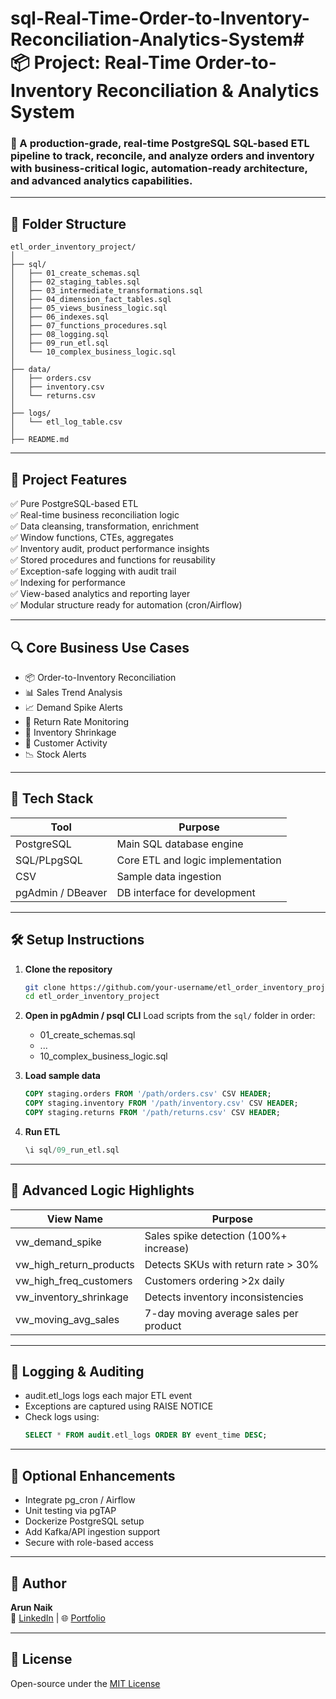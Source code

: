 # sql-Real-Time-Order-to-Inventory-Reconciliation-Analytics-System# 📦 Project: Real-Time Order-to-Inventory Reconciliation & Analytics System

### 🔗 A production-grade, real-time PostgreSQL SQL-based ETL pipeline to track, reconcile, and analyze orders and inventory with business-critical logic, automation-ready architecture, and advanced analytics capabilities.

---

## 📁 Folder Structure

```
etl_order_inventory_project/
│
├── sql/
│   ├── 01_create_schemas.sql
│   ├── 02_staging_tables.sql
│   ├── 03_intermediate_transformations.sql
│   ├── 04_dimension_fact_tables.sql
│   ├── 05_views_business_logic.sql
│   ├── 06_indexes.sql
│   ├── 07_functions_procedures.sql
│   ├── 08_logging.sql
│   ├── 09_run_etl.sql
│   └── 10_complex_business_logic.sql
│
├── data/
│   ├── orders.csv
│   ├── inventory.csv
│   └── returns.csv
│
├── logs/
│   └── etl_log_table.csv
│
├── README.md
```

---

## 🚀 Project Features

✅ Pure PostgreSQL-based ETL  
✅ Real-time business reconciliation logic  
✅ Data cleansing, transformation, enrichment  
✅ Window functions, CTEs, aggregates  
✅ Inventory audit, product performance insights  
✅ Stored procedures and functions for reusability  
✅ Exception-safe logging with audit trail  
✅ Indexing for performance  
✅ View-based analytics and reporting layer  
✅ Modular structure ready for automation (cron/Airflow)

---

## 🔍 Core Business Use Cases

- 📦 Order-to-Inventory Reconciliation
- 📊 Sales Trend Analysis
- 📈 Demand Spike Alerts
- 🔁 Return Rate Monitoring
- 🔧 Inventory Shrinkage
- 👥 Customer Activity
- 📉 Stock Alerts

---

## 🔧 Tech Stack

| Tool            | Purpose                            |
|-----------------|------------------------------------|
| PostgreSQL      | Main SQL database engine           |
| SQL/PLpgSQL     | Core ETL and logic implementation  |
| CSV             | Sample data ingestion              |
| pgAdmin / DBeaver | DB interface for development     |

---

## 🛠️ Setup Instructions

1. **Clone the repository**
   ```bash
   git clone https://github.com/your-username/etl_order_inventory_project.git
   cd etl_order_inventory_project
   ```

2. **Open in pgAdmin / psql CLI**
   Load scripts from the `sql/` folder in order:
   - 01_create_schemas.sql
   - ...
   - 10_complex_business_logic.sql

3. **Load sample data**
   ```sql
   COPY staging.orders FROM '/path/orders.csv' CSV HEADER;
   COPY staging.inventory FROM '/path/inventory.csv' CSV HEADER;
   COPY staging.returns FROM '/path/returns.csv' CSV HEADER;
   ```

4. **Run ETL**
   ```sql
   \i sql/09_run_etl.sql
   ```

---

## 🧠 Advanced Logic Highlights

| View Name                       | Purpose                                      |
|--------------------------------|----------------------------------------------|
| vw_demand_spike                | Sales spike detection (100%+ increase)       |
| vw_high_return_products        | Detects SKUs with return rate > 30%          |
| vw_high_freq_customers         | Customers ordering >2x daily                 |
| vw_inventory_shrinkage         | Detects inventory inconsistencies            |
| vw_moving_avg_sales            | 7-day moving average sales per product       |

---

## 🔐 Logging & Auditing

- audit.etl_logs logs each major ETL event
- Exceptions are captured using RAISE NOTICE
- Check logs using:
  ```sql
  SELECT * FROM audit.etl_logs ORDER BY event_time DESC;
  ```

---

## 🧪 Optional Enhancements

- Integrate pg_cron / Airflow
- Unit testing via pgTAP
- Dockerize PostgreSQL setup
- Add Kafka/API ingestion support
- Secure with role-based access

---

## 👤 Author

**Arun Naik**  
🔗 [LinkedIn]([https://www.linkedin.com](https://www.linkedin.com/in/arun-naik-527443163/)) | 🌐 [Portfolio](https://yourportfolio.com)

---

## 📃 License

Open-source under the [MIT License](LICENSE)
